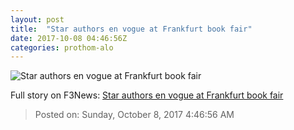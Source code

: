 ```yaml
---
layout: post
title:  "Star authors en vogue at Frankfurt book fair"
date: 2017-10-08 04:46:56Z
categories: prothom-alo
---
```


![Star authors en vogue at Frankfurt book fair](http://en.prothom-alo.com/contents/cache/images/1200x630x1/uploads/media/2017/10/08/b74837145d56d5e59d20a2ac4fd7d1c7-authors-thumb.jpg?jadewits_media_id=151457)




Full story on F3News: [Star authors en vogue at Frankfurt book fair](http://www.f3nws.com/n/XYMVUE)

> Posted on: Sunday, October 8, 2017 4:46:56 AM
